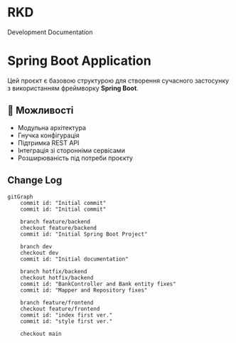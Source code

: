 # RKD
Development Documentation

# Spring Boot Application

Цей проєкт є базовою структурою для створення сучасного застосунку з використанням фреймворку **Spring Boot**.

## 🔧 Можливості

- Модульна архітектура
- Гнучка конфігурація
- Підтримка REST API
- Інтеграція зі сторонніми сервісами
- Розширюваність під потреби проєкту

## Change Log

```mermaid 
gitGraph 
    commit id: "Initial commit" 
    commit id: "Initial commit" 
    
    branch feature/backend 
    checkout feature/backend 
    commit id: "Initial Spring Boot Project"
    
    branch dev 
    checkout dev 
    commit id: "Initial documentation" 
    
    branch hotfix/backend 
    checkout hotfix/backend 
    commit id: "BankController and Bank entity fixes" 
    commit id: "Mapper and Repository fixes" 
    
    branch feature/frontend 
    checkout feature/frontend 
    commit id: "index first ver."
    commit id: "style first ver." 
    
    checkout main 
```
